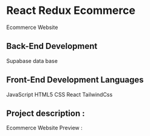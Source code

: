 # React Redux Ecommerce
Ecommerce Website
## Back-End Development
Supabase data base
## Front-End Development Languages
JavaScript
HTML5
CSS
React
TailwindCss

## Project description :



Ecommerce Website Preview :
